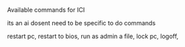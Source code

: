 Available commands for ICI

its an ai dosent need to be specific to do commands

restart pc,
restart to bios,
run as admin a file,
lock pc,
logoff,
